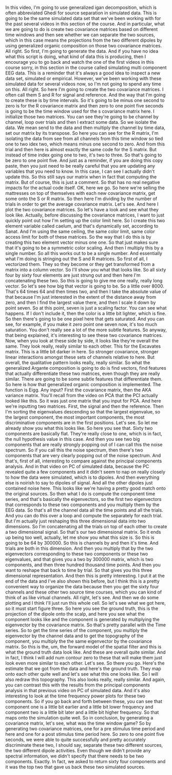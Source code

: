  In this video, I'm going to use generalized igan decomposition, which is often abbreviated Ghedi for source separation in simulated data. This is going to be the same simulated data set that we've been working with for the past several videos in this section of the course. And in particular, what we are going to do is create two covariance matrices based on different time windows and then see whether we can separate the two sources, which in this case means the projections from the two different dipoles by using generalized organic composition on those two covariance matrices. All right. So first, I'm going to generate the data. And if you have no idea what this script is doing, what kind of data this is producing, then I encourage you to go back and watch the one of the first videos in this course sorry, in this section in the course called simulating multi component EEG data. This is a reminder that it's always a good idea to inspect a new data set, simulated or empirical. However, we've been working with these simulated data for several videos now, so I'm not going to spend any time on this. All right. So here I'm going to create the two covariance matrices. I often call them S and R for signal and reference. And the way that I'm going to create these is by time intervals. So it's going to be minus one second to zero is for the R covariance matrix and then zero to one point five seconds is going to be the time window used for the s covariance matrix here. I initialize those two matrices. You can see they're going to be channel by channel, loop over trials and then I extract some data. So we isolate the data. We mean send to the data and then multiply the channel by time data, set our matrix by its transpose. So here you can see for the R matrix, I'm isolating the data from see from all channels from this time window so tied one to two idex two, which means minus one second to zero. And from this trial and then here is almost exactly the same code for the S matrix. But instead of time index going one to two, it's two to three. So that's going to be zero to one point five. And just as a reminder, if you are doing this copy paste, then you just need to be really careful that you are updating any variables that you need to know. In this case, I can see I actually didn't update this. So this still says our matrix when in fact that computing the matrix. But of course, this is just a comment. So that has no real negative impacts for the actual code itself. OK, here we go. So here we're selling the mattresses on top of themselves with each new covariance matrix, get some onto the S or R matrix. So then here I'm dividing by the number of trials in order to get the average covariance matrix. Let's see. And here I plot the two covariance matrices. So let's have a look and see what they look like. Actually, before discussing the covariance matrices, I want to just quickly point out how I'm setting up the color limit here. So I create this two element variable called caelum, and that's dynamically set, according to Sanat. And I'm using the same ceiling, the same color limit, same color access limit for both of these matrices. So the way that I do this is by creating this two element vector minus one one. So that just makes sure that it's going to be a symmetric color scaling. And then I multiply this by a single number. So all this works out to be a single number. And essentially what I'm doing is stringing out the S and R matrices. So first of all, I vectorized them. They so they become or they get transformed from a matrix into a column vector. So I'll show you what that looks like. So all sixty four by sixty four elements are just strung out and then here I'm concatenating these two. So this is going to give me one really, really long vector. So let's see how big that vector is going to be. So a little over 8000. That's 64 times 64 and then times two, and then I take the absolute value of that because I'm just interested in the extent of the distance away from zero, and then I find the largest value there, and then I scale it down by point seven. So at this point, seven is just a scaling factor. You can see what happens. If I don't include it, then the color is a little bit lighter, which is fine. So then there's going to be one pixel here that gets saturated. And you can see, for example, if you make it zero point one seven now, it's too much saturation. You don't really see a lot of the more subtle features. So anyway, that being explained, it's interesting to see these two covariance matrices. Now, when you look at these side by side, it looks like they're overall the same. They look really, really similar to each other. This for the Excavates matrix. This is a little bit darker in here. So stronger covariance, stronger linear interactions amongst these sets of channels relative to here. But overall, the qualitative pattern looks really, really similar. So what the generalized Argante composition is going to do is find vectors, find features that actually differentiate these two matrices, even though they are really similar. There are going to be some subtle features that differentiate them. So here is how that generalized organic composition is implemented. The function is Eigg. Any input? First the covariance matrix, then the AKA variance matrix. You'll recall from the video on PCA that the PCI actually looked like this. So it was just one matrix that you input for PCA. And here we're inputting two matrices. First, the signal and then the reference. Then I'm sorting the eigenvalues descending so that the largest eigenvalue, so the largest component, the most important components, the most discriminative components are in the first positions. Let's see. So let me already show you what this looks like. So here you see that. Sixty two components are basically flat. They're really close to one, which is in fact, the null hypothesis value in this case. And then you see two big components that are really strongly popping out of I can call this the noise spectrum. So if you call this the noise spectrum, then there's two components that are very clearly popping out of the noise spectrum. And that's, first of all, interesting to compare against the principal components analysis. And in that video on PC of simulated data, because the PC revealed quite a few components and it didn't seem to nap on really closely to how the data were simulated, which is to dipoles. And then everything else is noirish to say to dipoles of signal. And all the other dipoles just contained noise here. This looks like we're having a pretty good match onto the original sources. So then what I do is compute the component time series, and that's basically the eigenvectors, so the first two eigenvectors that corresponds to these two components and you multiply them by the EEG data. So that's all the channel data all the time points and all the trials. And you can do this over a loop and compute the separately for each trial. But I'm actually just reshaping this three dimensional data into two dimensions. So I'm concatenating all the trials on top of each other to create a two dimensional signal. So that's our two dimensional matrix. So it ends up being too well, actually, let me show you what this size is. So this is going to be 64 by 300000. So this is channels by and then it's time. And trials are both in this dimension. And then you multiply that by the two eigenvectors corresponding to these two components or these two eigenvalues, and that gives you a two by 300000 matrix, which is two components, and then three hundred thousand time points. And then you want to reshape that back to time by trial. So that gives you this three dimensional representation. And then this is pretty interesting. I put it at the end of the data and I've also shown this before, but I think this is a pretty convenient way to organize the data because then you get the sixty four channels and these other two source time courses, which you can kind of think of as like virtual channels. All right, let's see. And then we do some plotting and I think I'll just run this whole cell. So let's see what we got here, so it must start figure three. So here you see the ground truth, this is the projection of the dipole onto the scalp, and here you see what the component looks like and the component is generated by multiplying the eigenvector by the covariance matrix. So that's pretty parallel with the Time series. So to get the time series of the component, you multiply the eigenvector by the channel data and to get the topography of the component, you multiply the the same eigenvector by the covariance matrix. So this is the, um, the forward model of the spatial filter and this is what the ground truth data look like. And these are overall quite similar. And in fact, I think I will add num contour zero to these that will make them just look even more similar to each other. Let's see. So there you go. Here's the estimate that we got from the data and here's the ground truth. They map onto each other quite well and let's see what this one looks like. So I will also redraw this topography. This also looks really, really similar. And again, you can contrast this with the results from the principal components analysis in that previous video on PC of simulated data. And it's also interesting to look at the time frequency power plots for these two components. So if you go back and forth between these, you can see that component one is a little bit earlier and a little bit lower frequency and component two is a little bit later and a little bit higher frequency. So that maps onto the simulation quite well. So in conclusion, by generating a covariance matrix, let's see, what was the time window game? So by generating two covariance matrices, one for a pre stimulus time period and here and one for a post stimulus time period here. So zero to one point five seconds, we were able to quite successfully and pretty accurately discriminate these two, I should say, separate these two different sources, the two different dipole activities. Even though we didn't provide any spectral information, we didn't specify that there needs to be two components. Exactly. In fact, we asked to return sixty four components and it was the top two that gave us back these two simulated sources.